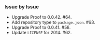 ### Issue by Issue

 * Upgrade Proof to 0.0.42. #64.
 * Add repository type to `package.json`. #63.
 * Upgrade Proof to 0.0.41. #58.
 * Update `LICENSE` for 2014. #62.

